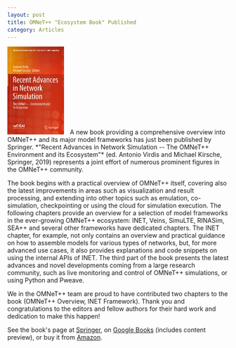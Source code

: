 ```yaml
---
layout: post
title: OMNeT++ "Ecosystem Book" Published
category: Articles
---
```


<img class="left" style="padding-right: 10px; height: 200px" src="/images/stories/ecosystem-book-cover.jpg"/>
A new book providing a comprehensive overview into OMNeT++ and its major model frameworks has just been published by Springer.
*"Recent Advances in Network Simulation -- The OMNeT++ Environment and its Ecosystem"*
(ed. Antonio Virdis and Michael Kirsche, Springer, 2019) represents a joint effort of numerous
prominent figures in the OMNeT++ community.

The book begins with a practical overview of OMNeT++ itself, covering also the latest improvements
in areas such as visualization and result processing, and extending into other topics such as emulation,
co-simulation, checkpointing or using the cloud for simulation execution. The following chapters provide
an overview for a selection of model frameworks in the ever-growing OMNeT++ ecosystem: INET, Veins, SimuLTE,
RINASim, SEA++ and several other frameworks have dedicated chapters. The INET chapter, for example, not only
contains an overview and practical guidance on how to assemble models for various types of networks, but, for more
advanced use cases, it also provides explanations and code snippets on using the internal APIs of INET.
The third part of the book presents the latest advances and novel developments coming from a large research community,
such as live monitoring and control of OMNeT++ simulations, or using Python and Pweave.

We in the OMNeT++ team are proud to have contributed two chapters to the book (OMNeT++ Overview, INET Framework).
Thank you and congratulations to the editors and fellow authors for their hard work and dedication to make this happen!

See the book's page at <a target="_blank" href="https://www.springer.com/gp/book/9783030128418">Springer</a>,
on <a target="_blank" href="https://books.google.hu/books?id=YLeZDwAAQBAJ&lpg=PA3&ots=VWhWhin9pr">Google Books</a> (includes content preview),
or buy it from <a target="_blank" href="https://www.amazon.com/s?k=9783030128425&i=stripbooks&linkCode=qs">Amazon</a>.
